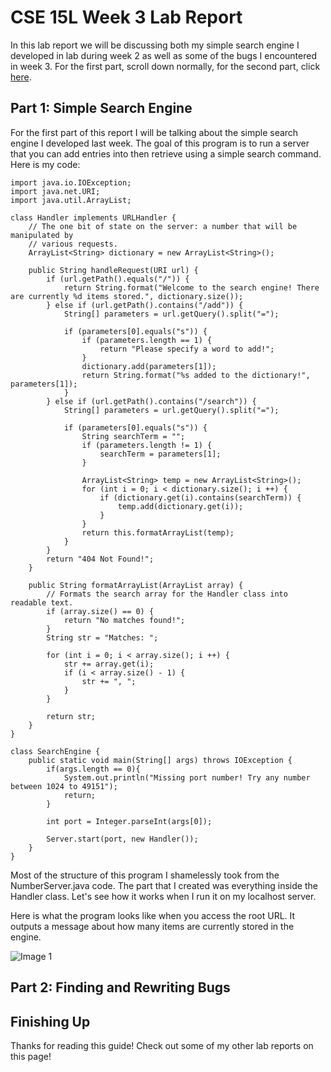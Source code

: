 # CSE 15L Week 3 Lab Report

In this lab report we will be discussing both my simple search engine I developed in lab during week 2 as well as some of the bugs I encountered in week 3. For the first part, scroll down normally, for the second part, click [here](#Part-2:-Finding-and-Rewriting-Bugs).

## Part 1: Simple Search Engine

For the first part of this report I will be talking about the simple search engine I developed last week. The goal of this program is to run a server that you can add entries into then retrieve using a simple search command. Here is my code:

```
import java.io.IOException;
import java.net.URI;
import java.util.ArrayList;

class Handler implements URLHandler {
    // The one bit of state on the server: a number that will be manipulated by
    // various requests.
    ArrayList<String> dictionary = new ArrayList<String>();

    public String handleRequest(URI url) {
        if (url.getPath().equals("/")) {
            return String.format("Welcome to the search engine! There are currently %d items stored.", dictionary.size());
        } else if (url.getPath().contains("/add")) {
            String[] parameters = url.getQuery().split("=");

            if (parameters[0].equals("s")) {
                if (parameters.length == 1) {
                    return "Please specify a word to add!";
                }
                dictionary.add(parameters[1]);
                return String.format("%s added to the dictionary!", parameters[1]);
            }
        } else if (url.getPath().contains("/search")) {
            String[] parameters = url.getQuery().split("=");

            if (parameters[0].equals("s")) {
                String searchTerm = "";
                if (parameters.length != 1) {
                    searchTerm = parameters[1];
                }

                ArrayList<String> temp = new ArrayList<String>();
                for (int i = 0; i < dictionary.size(); i ++) {
                    if (dictionary.get(i).contains(searchTerm)) {
                        temp.add(dictionary.get(i));
                    }
                }
                return this.formatArrayList(temp);
            }
        }
        return "404 Not Found!";
    }

    public String formatArrayList(ArrayList array) {
        // Formats the search array for the Handler class into readable text.
        if (array.size() == 0) {
            return "No matches found!";
        }
        String str = "Matches: ";

        for (int i = 0; i < array.size(); i ++) {
            str += array.get(i);
            if (i < array.size() - 1) {
                str += ", ";
            }
        }

        return str;
    }
}

class SearchEngine {
    public static void main(String[] args) throws IOException {
        if(args.length == 0){
            System.out.println("Missing port number! Try any number between 1024 to 49151");
            return;
        }

        int port = Integer.parseInt(args[0]);

        Server.start(port, new Handler());
    }
}
```

Most of the structure of this program I shamelessly took from the NumberServer.java code. The part that I created was everything inside the Handler class. Let's see how it works when I run it on my localhost server.

Here is what the program looks like when you access the root URL. It outputs a message about how many items are currently stored in the engine.

![Image 1]("images/week-3/part-1-1.png")



## Part 2: Finding and Rewriting Bugs
## Finishing Up

Thanks for reading this guide! Check out some of my other lab reports on this page!